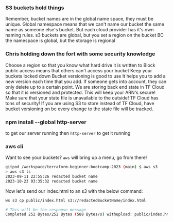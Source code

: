 ### S3 buckets hold things
Remember, bucket names are in the global name space, they must be unique.
Global namespace means that we can't name our bucket the same name as someone else's bucket. But each cloud provider has it's own naming rules.
s3 buckets are global, but you set a region on the bucket
BC the namespace is global, but the storage is regional

### Chris holding down the fort with some security knowledge
Choose a region so that you know what hard drive it is written to
Block public access means that others can't access your bucket
Keep your buckets locked down
Bucket versioning is good to use
It helps you to add a new version each time that you add.
If someone gets into account, they can only delete up to a certain point.
We are storing back end state in TF Cloud so that it is versioned and protected. 
This will keep your ARN's secure!
Make sure that your state file is unavailable to the outside!
TF Cloud has tons of security! If you are using S3 to store instead of TF Cloud, have bucket versioning on bc every change to the state file will be tracked.


### npm install --global http-server
to get our server running
then `http-server` to get it running

### aws cli
Want to see your buckets?
`aws` will bring up a menu, go from there!
```sh
gitpod /workspace/terraform-beginner-bootcamp-2023 (main) $ aws s3
> aws s3 ls
2023-09-11 22:55:26 redacted bucket name
2023-10-23 03:35:32 redacted bucket name

```

Now let's send our index.html to an s3 with the below command:
```sh
ws s3 cp public/index.html s3://redactedBucketName/index.html

# This will be the response message
Completed 252 Bytes/252 Bytes (588 Bytes/s) withupload: public/index.html to s3://redactedBucketName/index.html
```


